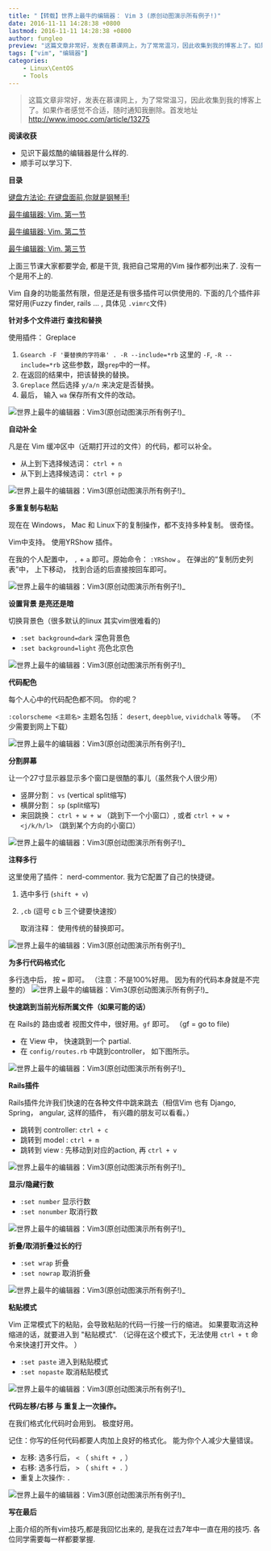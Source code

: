 ```yaml
---
title: "【转载】世界上最牛的编辑器： Vim 3 (原创动图演示所有例子!)"
date: 2016-11-11 14:28:38 +0800
lastmod: 2016-11-11 14:28:38 +0800
author: fungleo
preview: "这篇文章非常好，发表在慕课网上，为了常常温习，因此收集到我的博客上了。如果作者感觉不合适，随时通知我删除。首发地址http://www.imooc.com/article/13275阅读收获见识下最炫酷的编辑器是什么样的.顺手可以学习下.目录键盘方法论:在键盘面前,你就是钢琴手!最牛编辑器:Vim.第一节最牛编辑器:Vim.第二节最牛编辑器:Vim.第三节上面三节课大家都要学"
tags: ["vim", "编辑器"]
categories:
    - Linux\CentOS
    - Tools
---
```


>这篇文章非常好，发表在慕课网上，为了常常温习，因此收集到我的博客上了。如果作者感觉不合适，随时通知我删除。首发地址 http://www.imooc.com/article/13275

**阅读收获**

*   见识下最炫酷的编辑器是什么样的.
*   顺手可以学习下.


**目录**

[键盘方法论: 在键盘面前,你就是钢琴手!](http://www.imooc.com/article/13277)

[最牛编辑器: Vim. 第一节](http://www.imooc.com/article/13269)

[最牛编辑器: Vim. 第二节](http://www.imooc.com/article/13272)

[最牛编辑器: Vim. 第三节](http://www.imooc.com/article/13275)

上面三节课大家都要学会, 都是干货, 我把自己常用的Vim 操作都列出来了. 没有一个是用不上的.

Vim 自身的功能虽然有限，但是还是有很多插件可以供使用的. 下面的几个插件非常好用(Fuzzy finder, rails ... , 具体见 `.vimrc`文件)


**针对多个文件进行 查找和替换**

使用插件： Greplace

1.  `Gsearch -F '要替换的字符串' . -R --include=*rb`
    这里的 `-F`, `-R --include=*rb` 这些参数，跟`grep`中的一样。
2.  在返回的结果中，把该替换的替换。
3.  `Greplace` 然后选择 `y/a/n` 来决定是否替换。
4.  最后， 输入 `wa` 保存所有文件的改动。

![世界上最牛的编辑器：Vim3(原创动图演示所有例子!)_](http://img.mukewang.com/57e8e1f90001a95709340522.gif)


**自动补全**

凡是在 Vim 缓冲区中（近期打开过的文件）的代码，都可以补全。

*   从上到下选择候选词： `ctrl + n`
*   从下到上选择候选词： `ctrl + p`

![世界上最牛的编辑器：Vim3(原创动图演示所有例子!)_](http://img.mukewang.com/57e8e4710001d80009340522.gif)


**多重复制与粘贴**

现在在 Windows， Mac 和 Linux下的复制操作，都不支持多种复制。 很奇怪。

Vim中支持。 使用YRShow 插件。

在我的个人配置中， `,` + `a` 即可。原始命令： `:YRShow` 。 在弹出的“复制历史列表”中， 上下移动， 找到合适的后直接按回车即可。

![世界上最牛的编辑器：Vim3(原创动图演示所有例子!)_](http://img.mukewang.com/57e8e4d70001d28409340522.gif)


**设置背景 是亮还是暗**

切换背景色（很多默认的linux 其实vim很难看的)

*   `:set background=dark` 深色背景色
*   `:set background=light` 亮色北京色

![世界上最牛的编辑器：Vim3(原创动图演示所有例子!)_](http://img.mukewang.com/57e8e5640001155709340522.gif)


**代码配色**

每个人心中的代码配色都不同。 你的呢？

`:colorscheme <主题名>` 主题名包括： `desert`, `deepblue`, `vividchalk` 等等。 （不少需要到网上下载）

![世界上最牛的编辑器：Vim3(原创动图演示所有例子!)_](http://img.mukewang.com/57e8e5be0001027809340522.gif)


**分割屏幕**

让一个27寸显示器显示多个窗口是很酷的事儿（虽然我个人很少用）

*   竖屏分割： `vs` (vertical split缩写)
*   横屏分割： `sp` (split缩写)
*   来回跳换： `ctrl + w + w` （跳到下一个小窗口）, 或者 `ctrl + w + <j/k/h/l>` （跳到某个方向的小窗口）

![世界上最牛的编辑器：Vim3(原创动图演示所有例子!)_](http://img.mukewang.com/57e8e6340001b6ba00010001.gif)


**注释多行**

这里使用了插件： nerd-commentor. 我为它配置了自己的快捷键。

1.  选中多行 (`shift + v`)
2.  `,cb` (逗号 c b 三个键要快速按）

    取消注释： 使用传统的替换即可。

![世界上最牛的编辑器：Vim3(原创动图演示所有例子!)_](http://img.mukewang.com/57e8e6c000012e3c00010001.gif)


**为多行代码格式化**

多行选中后， 按 `=` 即可。 （注意：不是100%好用。 因为有的代码本身就是不完整的）
![世界上最牛的编辑器：Vim3(原创动图演示所有例子!)_](http://img.mukewang.com/57e8e7910001679509340524.gif)


**快速跳到当前光标所属文件（如果可能的话）**

在 Rails的 路由或者 视图文件中，很好用。`gf` 即可。 （gf = go to file)

*   在 View 中， 快速跳到一个 partial.
*   在 `config/routes.rb` 中跳到controller， 如下图所示。

![世界上最牛的编辑器：Vim3(原创动图演示所有例子!)_](http://img.mukewang.com/57e8e7df00019c9c09340522.gif)


**Rails插件**

Rails插件允许我们快速的在各种文件中跳来跳去（相信Vim 也有 Django, Spring， angular, 这样的插件， 有兴趣的朋友可以看看。）

*   跳转到 controller: `ctrl + c`
*   跳转到 model : `ctrl + m`
*   跳转到 view : 先移动到对应的action, 再 `ctrl + v`

![世界上最牛的编辑器：Vim3(原创动图演示所有例子!)_](http://img.mukewang.com/57e8e89b0001444100010001.gif)


**显示/隐藏行数**

*   `:set number` 显示行数
*   `:set nonumber` 取消行数

![世界上最牛的编辑器：Vim3(原创动图演示所有例子!)_](http://img.mukewang.com/57e8e97c0001ee8f00010001.gif)


**折叠/取消折叠过长的行**

*   `:set wrap` 折叠
*   `:set nowrap` 取消折叠

![世界上最牛的编辑器：Vim3(原创动图演示所有例子!)_](http://img.mukewang.com/57e8ea3d00017d4d00010001.gif)


**粘贴模式**

Vim 正常模式下的粘贴，会导致粘贴的代码一行接一行的缩进。 如果要取消这种缩进的话，就要进入到 "粘贴模式". （记得在这个模式下，无法使用 `ctrl + t` 命令来快速打开文件。 ）

*   `:set paste` 进入到粘贴模式
*   `:set nopaste` 取消粘贴模式

![世界上最牛的编辑器：Vim3(原创动图演示所有例子!)_](http://img.mukewang.com/57e8ecf10001c5aa09340508.gif)


**代码左移/右移 与 重复上一次操作。**

在我们格式化代码时会用到。 极度好用。

记住：你写的任何代码都要人肉加上良好的格式化。 能为你个人减少大量错误。

*   左移: 选多行后， `<` （ `shift + ,` ）
*   右移: 选多行后， `>` （ `shift + .` ）
*   重复上次操作: `.`

![世界上最牛的编辑器：Vim3(原创动图演示所有例子!)_](http://img.mukewang.com/57e8eeea00014a3405460007.gif)


**写在最后**

上面介绍的所有vim技巧,都是我回忆出来的, 是我在过去7年中一直在用的技巧. 各位同学需要每一样都要掌握.